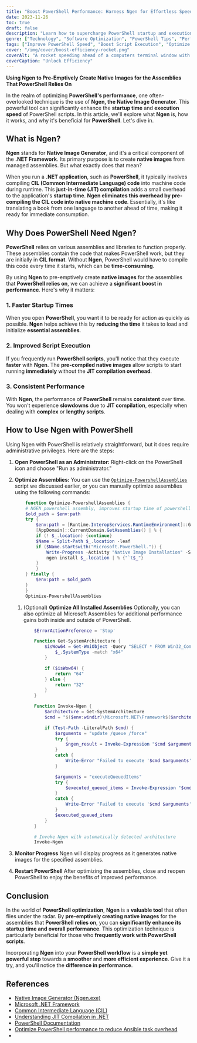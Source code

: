 ```yaml
---
title: "Boost PowerShell Performance: Harness Ngen for Effortless Speed"
date: 2023-11-26
toc: true
draft: false
description: "Learn how to supercharge PowerShell startup and execution with Ngen, enhancing performance effortlessly."
genre: ["Technology", "Software Optimization", "PowerShell Tips", "Performance Improvement", "Scripting", "Native Image Generation", "Command Line", "IT Efficiency", "Developer Tools", "Coding Techniques"]
tags: ["Improve PowerShell Speed", "Boost Script Execution", "Optimize PowerShell Performance", "Ngen Tutorial", "Enhance PowerShell Efficiency", "Pre-Compile Assemblies", "PowerShell Tips and Tricks", "PowerShell Performance Hacks", "Native Image Generation Benefits", "Scripting Best Practices", "PowerShell", "Ngen", "Native Image Generator", "Performance Optimization", "Scripting", "PowerShell Assemblies", "Startup Time", "Efficient Coding", "Developer Tools", "Command Line"]
cover: "/img/cover/boost-efficiency-rocket.png"
coverAlt: "A rocket speeding ahead of a computers terminal window with code on it."
coverCaption: "Unlock Efficiency"
---
```

**Using Ngen to Pre-Emptively Create Native Images for the Assemblies That PowerShell Relies On**

In the realm of optimizing **PowerShell's performance**, one often-overlooked technique is the use of **Ngen, the Native Image Generator**. This powerful tool can significantly enhance the **startup time** and **execution speed** of PowerShell scripts. In this article, we'll explore what **Ngen** is, how it works, and why it's beneficial for **PowerShell**. Let's dive in.

## What is Ngen?
**Ngen** stands for **Native Image Generator**, and it's a critical component of the **.NET Framework**. Its primary purpose is to create **native images** from managed assemblies. But what exactly does that mean?

When you run a **.NET application**, such as **PowerShell**, it typically involves compiling **CIL (Common Intermediate Language) code** into machine code during runtime. This **just-in-time (JIT) compilation** adds a small overhead to the application's **startup time**. **Ngen eliminates this overhead by pre-compiling the CIL code into native machine code**. Essentially, it's like translating a book from one language to another ahead of time, making it ready for immediate consumption.

## Why Does PowerShell Need Ngen?
**PowerShell** relies on various assemblies and libraries to function properly. These assemblies contain the code that makes PowerShell work, but they are initially in **CIL format**. Without **Ngen**, PowerShell would have to compile this code every time it starts, which can be **time-consuming**.

By using **Ngen** to pre-emptively create **native images** for the assemblies that **PowerShell relies on**, we can achieve a **significant boost in performance**. Here's why it matters:

### 1. Faster Startup Times
When you open **PowerShell**, you want it to be ready for action as quickly as possible. **Ngen** helps achieve this by **reducing the time** it takes to load and initialize **essential assemblies**.

### 2. Improved Script Execution
If you frequently run **PowerShell scripts**, you'll notice that they execute **faster** with **Ngen**. The **pre-compiled native images** allow scripts to start running **immediately** without the **JIT compilation overhead**.

### 3. Consistent Performance
With **Ngen**, the performance of **PowerShell** remains **consistent** over time. You won't experience **slowdowns** due to **JIT compilation**, especially when dealing with **complex** or **lengthy scripts**.

## How to Use Ngen with PowerShell
Using Ngen with PowerShell is relatively straightforward, but it does require administrative privileges. Here are the steps:

1. **Open PowerShell as an Administrator:** Right-click on the PowerShell icon and choose "Run as administrator."

2. **Optimize Assemblies:** You can use the [`Optimize-PowershellAssemblies`](https://docs.ansible.com/ansible/latest/os_guide/windows_performance.html#optimize-powershell-performance-to-reduce-ansible-task-overhead) script we discussed earlier, or you can manually optimize assemblies using the following commands:
   
    ```powershell
        function Optimize-PowershellAssemblies {
        # NGEN powershell assembly, improves startup time of powershell by 10x
        $old_path = $env:path
        try {
            $env:path = [Runtime.InteropServices.RuntimeEnvironment]::GetRuntimeDirectory()
            [AppDomain]::CurrentDomain.GetAssemblies() | % {
            if (! $_.location) {continue}
            $Name = Split-Path $_.location -leaf
            if ($Name.startswith("Microsoft.PowerShell.")) {
                Write-Progress -Activity "Native Image Installation" -Status "$name"
                ngen install $_.location | % {"`t$_"}
            }
            }
        } finally {
            $env:path = $old_path
        }
        }
        Optimize-PowershellAssemblies
    ```
   1. (Optional) **Optimize All Installed Assemblies**
        Optionally, you can also optimize all Microsoft Assemblies for additional performance gains both inside and outside of PowerShell.
        ```powershell
            $ErrorActionPreference = 'Stop'

            Function Get-SystemArchitecture {
                $isWow64 = Get-WmiObject -Query "SELECT * FROM Win32_ComputerSystem" | ForEach-Object {
                    $_.SystemType -match "x64"
                }

                if ($isWow64) {
                    return "64"
                } else {
                    return "32"
                }
            }

            Function Invoke-Ngen {
                $architecture = Get-SystemArchitecture
                $cmd = "$($env:windir)\Microsoft.NET\Framework$($architecture)\v4.0.30319\ngen.exe"

                if (Test-Path -LiteralPath $cmd) {
                    $arguments = "update /queue /force"
                    try {
                        $ngen_result = Invoke-Expression "$cmd $arguments"
                    }
                    catch {
                        Write-Error "Failed to execute '$cmd $arguments': $($_.Exception.Message)"
                    }

                    $arguments = "executeQueuedItems"
                    try {
                        $executed_queued_items = Invoke-Expression "$cmd $arguments"
                    }
                    catch {
                        Write-Error "Failed to execute '$cmd $arguments': $($_.Exception.Message)"
                    }
                    $executed_queued_items
                }
            }

            # Invoke Ngen with automatically detected architecture
            Invoke-Ngen
        ```

3. **Monitor Progress**
Ngen will display progress as it generates native images for the specified assemblies.

1. **Restart PowerShell**
After optimizing the assemblies, close and reopen PowerShell to enjoy the benefits of improved performance.

## Conclusion
In the world of **PowerShell optimization**, **Ngen** is a **valuable tool** that often flies under the radar. By **pre-emptively creating native images** for the assemblies that **PowerShell relies on**, you can **significantly enhance its startup time and overall performance**. This optimization technique is particularly beneficial for those who **frequently work with PowerShell scripts**.

Incorporating **Ngen** into your **PowerShell workflow** is a **simple yet powerful step** towards a **smoother** and **more efficient experience**. Give it a try, and you'll notice the **difference in performance**.

## References
- [Native Image Generator (Ngen.exe)](https://learn.microsoft.com/en-us/dotnet/framework/tools/ngen-exe-native-image-generator#WhenToUse)
- [Microsoft .NET Framework](https://dotnet.microsoft.com/)
- [Common Intermediate Language (CIL)](https://en.wikipedia.org/wiki/Common_Intermediate_Language)
- [Understanding JIT Compilation in .NET](https://docs.microsoft.com/en-us/dotnet/standard/managed-code)
- [PowerShell Documentation](https://docs.microsoft.com/en-us/powershell/)
- [Optimize PowerShell performance to reduce Ansible task overhead](https://docs.ansible.com/ansible/latest/os_guide/windows_performance.html#optimize-powershell-performance-to-reduce-ansible-task-overhead)
- 